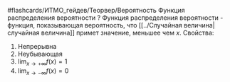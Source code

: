 #flashcards/ИТМО_гейдев/Теорвер/Вероятность
Функция распределения вероятности
?
Функция распределения вероятности - функция, показывающая вероятность, что [[../Случайная величина|случайная величина]] примет значение, меньшее чем $x$.
Свойства:
1. Непрерывна
2. Неубывающая
3. $\lim_{x \to +\infty} f(x) = 1$
4. $\lim_{x \to -\infty} f(x) = 0$
